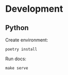 # Development

## Python

Create environment:

```
poetry install
```

Run docs:

```
make serve
```
